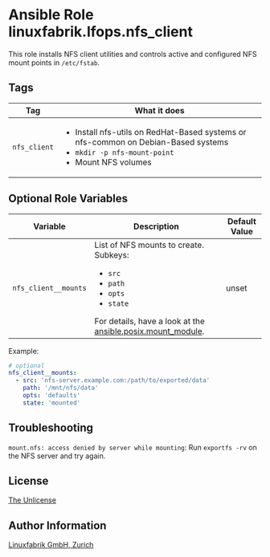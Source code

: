 # Ansible Role linuxfabrik.lfops.nfs_client

This role installs NFS client utilities and controls active and configured NFS mount points in `/etc/fstab`.


## Tags

| Tag                  | What it does                           |
| ---                  | ------------                           |
| `nfs_client`         | <ul><li>Install nfs-utils on RedHat-Based systems or nfs-common on Debian-Based systems</li><li>`mkdir -p nfs-mount-point`</li><li>Mount NFS volumes</li></ul> |


## Optional Role Variables

| Variable | Description | Default Value |
| -------- | ----------- | ------------- |
| `nfs_client__mounts` | List of NFS mounts to create. Subkeys: <ul><li>`src`</li><li>`path`</li><li>`opts`</li><li>`state`</li></ul>For details, have a look at the [ansible.posix.mount_module](https://docs.ansible.com/ansible/latest/collections/ansible/posix/mount_module.html#parameter-state). | unset |

Example:
```yaml
# optional
nfs_client__mounts:
  - src: 'nfs-server.example.com:/path/to/exported/data'
    path: '/mnt/nfs/data'
    opts: 'defaults'
    state: 'mounted'
```


## Troubleshooting

`mount.nfs: access denied by server while mounting`: Run `exportfs -rv` on the NFS server and try again.


## License

[The Unlicense](https://unlicense.org/)


## Author Information

[Linuxfabrik GmbH, Zurich](https://www.linuxfabrik.ch)
